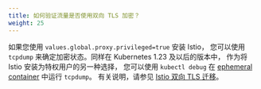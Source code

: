 ```yaml
---
title: 如何验证流量是否使用双向 TLS 加密？
weight: 25
---
```


如果您使用 `values.global.proxy.privileged=true` 安装 Istio，
您可以使用 `tcpdump` 来确定加密状态。同样在 Kubernetes 1.23 及以后的版本中，
作为将 Istio 安装为特权用户的另一种选择，
您可以使用 `kubectl debug` 在 [ephemeral container](https://kubernetes.io/zh-cn/docs/tasks/debug/debug-application/debug-running-pod/#ephemeral-container) 中运行 `tcpdump`。
有关说明，请参见 [Istio 双向 TLS 迁移](/zh/docs/tasks/security/authentication/mtls-migration)。
